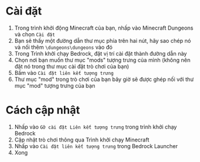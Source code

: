 ﻿# Cài đặt
1. Trong trình khởi động Minecraft của bạn, nhấp vào Minecraft Dungeons và chọn `Cài đặt`
2. Bạn sẽ thấy một đường dẫn thư mục phía trên hai nút, hãy sao chép nó và nối thêm `\dungeons\dungeons` vào đó
3. Trong Trình khởi chạy Bedrock, đặt vị trí cài đặt thành đường dẫn này
4. Chọn nơi bạn muốn thư mục "mods" tượng trưng của mình (không nên đặt nó trong thư mục cài đặt trò chơi của bạn)
5. Bấm vào `Cài đặt liên kết tượng trưng`
6. Thư mục "mod" trong trò chơi của bạn bây giờ sẽ được ghép nối với thư mục "mod" tượng trưng của bạn

# Cách cập nhật
1. Nhấp vào `Gỡ cài đặt Liên kết tượng trưng` trong trình khởi chạy Bedrock
2. Cập nhật trò chơi thông qua Trình khởi chạy Minecraft
3. Nhấp vào `Cài đặt liên kết tượng trưng` trong Bedrock Launcher
4. Xong